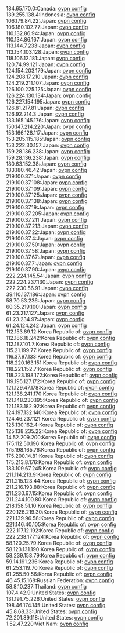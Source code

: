 184.65.170.0:Canada: [ovpn config](vpn/184_65_170_0.ovpn)  
139.255.138.4:Indonesia: [ovpn config](vpn/139_255_138_4.ovpn)  
106.179.84.22:Japan: [ovpn config](vpn/106_179_84_22.ovpn)  
106.180.102.77:Japan: [ovpn config](vpn/106_180_102_77.ovpn)  
110.132.86.94:Japan: [ovpn config](vpn/110_132_86_94.ovpn)  
110.134.86.167:Japan: [ovpn config](vpn/110_134_86_167.ovpn)  
113.144.7.233:Japan: [ovpn config](vpn/113_144_7_233.ovpn)  
113.154.103.128:Japan: [ovpn config](vpn/113_154_103_128.ovpn)  
118.106.12.181:Japan: [ovpn config](vpn/118_106_12_181.ovpn)  
120.74.99.121:Japan: [ovpn config](vpn/120_74_99_121.ovpn)  
124.154.203.179:Japan: [ovpn config](vpn/124_154_203_179.ovpn)  
124.208.17.210:Japan: [ovpn config](vpn/124_208_17_210.ovpn)  
124.219.211.107:Japan: [ovpn config](vpn/124_219_211_107.ovpn)  
126.100.225.125:Japan: [ovpn config](vpn/126_100_225_125.ovpn)  
126.224.130.134:Japan: [ovpn config](vpn/126_224_130_134.ovpn)  
126.227.154.195:Japan: [ovpn config](vpn/126_227_154_195.ovpn)  
126.81.217.81:Japan: [ovpn config](vpn/126_81_217_81.ovpn)  
126.92.214.3:Japan: [ovpn config](vpn/126_92_214_3.ovpn)  
133.165.145.176:Japan: [ovpn config](vpn/133_165_145_176.ovpn)  
150.147.214.220:Japan: [ovpn config](vpn/150_147_214_220.ovpn)  
153.166.128.117:Japan: [ovpn config](vpn/153_166_128_117.ovpn)  
153.205.115.185:Japan: [ovpn config](vpn/153_205_115_185.ovpn)  
153.222.30.157:Japan: [ovpn config](vpn/153_222_30_157.ovpn)  
159.28.136.238:Japan: [ovpn config](vpn/159_28_136_238.ovpn)  
159.28.136.238:Japan: [ovpn config](vpn/159_28_136_238.ovpn)  
180.63.152.38:Japan: [ovpn config](vpn/180_63_152_38.ovpn)  
183.180.46.42:Japan: [ovpn config](vpn/183_180_46_42.ovpn)  
219.100.37.1:Japan: [ovpn config](vpn/219_100_37_1.ovpn)  
219.100.37.108:Japan: [ovpn config](vpn/219_100_37_108.ovpn)  
219.100.37.109:Japan: [ovpn config](vpn/219_100_37_109.ovpn)  
219.100.37.125:Japan: [ovpn config](vpn/219_100_37_125.ovpn)  
219.100.37.138:Japan: [ovpn config](vpn/219_100_37_138.ovpn)  
219.100.37.19:Japan: [ovpn config](vpn/219_100_37_19.ovpn)  
219.100.37.205:Japan: [ovpn config](vpn/219_100_37_205.ovpn)  
219.100.37.211:Japan: [ovpn config](vpn/219_100_37_211.ovpn)  
219.100.37.213:Japan: [ovpn config](vpn/219_100_37_213.ovpn)  
219.100.37.22:Japan: [ovpn config](vpn/219_100_37_22.ovpn)  
219.100.37.4:Japan: [ovpn config](vpn/219_100_37_4.ovpn)  
219.100.37.50:Japan: [ovpn config](vpn/219_100_37_50.ovpn)  
219.100.37.58:Japan: [ovpn config](vpn/219_100_37_58.ovpn)  
219.100.37.67:Japan: [ovpn config](vpn/219_100_37_67.ovpn)  
219.100.37.7:Japan: [ovpn config](vpn/219_100_37_7.ovpn)  
219.100.37.90:Japan: [ovpn config](vpn/219_100_37_90.ovpn)  
222.224.145.54:Japan: [ovpn config](vpn/222_224_145_54.ovpn)  
222.224.237.130:Japan: [ovpn config](vpn/222_224_237_130.ovpn)  
222.230.56.91:Japan: [ovpn config](vpn/222_230_56_91.ovpn)  
39.110.137.186:Japan: [ovpn config](vpn/39_110_137_186.ovpn)  
58.70.53.236:Japan: [ovpn config](vpn/58_70_53_236.ovpn)  
60.35.219.100:Japan: [ovpn config](vpn/60_35_219_100.ovpn)  
61.23.217.127:Japan: [ovpn config](vpn/61_23_217_127.ovpn)  
61.23.234.97:Japan: [ovpn config](vpn/61_23_234_97.ovpn)  
61.24.124.242:Japan: [ovpn config](vpn/61_24_124_242.ovpn)  
112.153.89.12:Korea Republic of: [ovpn config](vpn/112_153_89_12.ovpn)  
112.186.18.242:Korea Republic of: [ovpn config](vpn/112_186_18_242.ovpn)  
112.187.101.7:Korea Republic of: [ovpn config](vpn/112_187_101_7.ovpn)  
115.21.199.77:Korea Republic of: [ovpn config](vpn/115_21_199_77.ovpn)  
116.37.97.133:Korea Republic of: [ovpn config](vpn/116_37_97_133.ovpn)  
118.220.163.151:Korea Republic of: [ovpn config](vpn/118_220_163_151.ovpn)  
118.221.152.7:Korea Republic of: [ovpn config](vpn/118_221_152_7.ovpn)  
118.223.198.172:Korea Republic of: [ovpn config](vpn/118_223_198_172.ovpn)  
119.195.127.172:Korea Republic of: [ovpn config](vpn/119_195_127_172.ovpn)  
121.129.47.178:Korea Republic of: [ovpn config](vpn/121_129_47_178.ovpn)  
121.138.241.170:Korea Republic of: [ovpn config](vpn/121_138_241_170.ovpn)  
121.148.230.195:Korea Republic of: [ovpn config](vpn/121_148_230_195.ovpn)  
121.183.182.92:Korea Republic of: [ovpn config](vpn/121_183_182_92.ovpn)  
124.197.132.140:Korea Republic of: [ovpn config](vpn/124_197_132_140.ovpn)  
124.46.237.121:Korea Republic of: [ovpn config](vpn/124_46_237_121.ovpn)  
125.130.162.4:Korea Republic of: [ovpn config](vpn/125_130_162_4.ovpn)  
125.138.235.22:Korea Republic of: [ovpn config](vpn/125_138_235_22.ovpn)  
14.52.209.200:Korea Republic of: [ovpn config](vpn/14_52_209_200.ovpn)  
175.112.50.196:Korea Republic of: [ovpn config](vpn/175_112_50_196.ovpn)  
175.198.165.76:Korea Republic of: [ovpn config](vpn/175_198_165_76.ovpn)  
175.200.14.81:Korea Republic of: [ovpn config](vpn/175_200_14_81.ovpn)  
175.213.8.176:Korea Republic of: [ovpn config](vpn/175_213_8_176.ovpn)  
183.109.67.245:Korea Republic of: [ovpn config](vpn/183_109_67_245.ovpn)  
211.114.213.9:Korea Republic of: [ovpn config](vpn/211_114_213_9.ovpn)  
211.215.123.44:Korea Republic of: [ovpn config](vpn/211_215_123_44.ovpn)  
211.216.193.88:Korea Republic of: [ovpn config](vpn/211_216_193_88.ovpn)  
211.230.67.15:Korea Republic of: [ovpn config](vpn/211_230_67_15.ovpn)  
211.244.100.80:Korea Republic of: [ovpn config](vpn/211_244_100_80.ovpn)  
218.158.51.10:Korea Republic of: [ovpn config](vpn/218_158_51_10.ovpn)  
220.126.219.30:Korea Republic of: [ovpn config](vpn/220_126_219_30.ovpn)  
221.139.96.58:Korea Republic of: [ovpn config](vpn/221_139_96_58.ovpn)  
221.146.40.105:Korea Republic of: [ovpn config](vpn/221_146_40_105.ovpn)  
222.117.12.192:Korea Republic of: [ovpn config](vpn/222_117_12_192.ovpn)  
222.238.177.124:Korea Republic of: [ovpn config](vpn/222_238_177_124.ovpn)  
58.120.25.79:Korea Republic of: [ovpn config](vpn/58_120_25_79.ovpn)  
58.123.131.190:Korea Republic of: [ovpn config](vpn/58_123_131_190.ovpn)  
58.239.158.79:Korea Republic of: [ovpn config](vpn/58_239_158_79.ovpn)  
59.14.191.236:Korea Republic of: [ovpn config](vpn/59_14_191_236.ovpn)  
61.253.119.70:Korea Republic of: [ovpn config](vpn/61_253_119_70.ovpn)  
61.255.50.56:Korea Republic of: [ovpn config](vpn/61_255_50_56.ovpn)  
46.45.15.168:Russian Federation: [ovpn config](vpn/46_45_15_168.ovpn)  
58.8.10.237:Thailand: [ovpn config](vpn/58_8_10_237.ovpn)  
107.4.42.9:United States: [ovpn config](vpn/107_4_42_9.ovpn)  
131.191.75.226:United States: [ovpn config](vpn/131_191_75_226.ovpn)  
198.46.174.145:United States: [ovpn config](vpn/198_46_174_145.ovpn)  
45.8.68.33:United States: [ovpn config](vpn/45_8_68_33.ovpn)  
72.201.89.118:United States: [ovpn config](vpn/72_201_89_118.ovpn)  
1.52.47.220:Viet Nam: [ovpn config](vpn/1_52_47_220.ovpn)  
